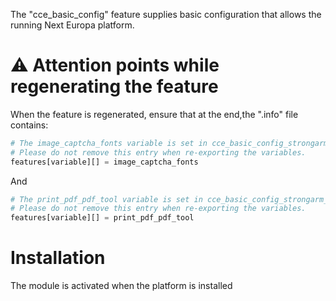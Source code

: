 The "cce_basic_config" feature supplies basic configuration that allows
the running Next Europa platform.

# :warning:  Attention points while regenerating the feature

When the feature is regenerated, ensure that at the end,the ".info" file contains:

```php
# The image_captcha_fonts variable is set in cce_basic_config_strongarm_alter().
# Please do not remove this entry when re-exporting the variables.
features[variable][] = image_captcha_fonts
```

And 

```php
# The print_pdf_pdf_tool variable is set in cce_basic_config_strongarm_alter().
# Please do not remove this entry when re-exporting the variables.
features[variable][] = print_pdf_pdf_tool
```

# Installation

The module is activated when the platform is installed

